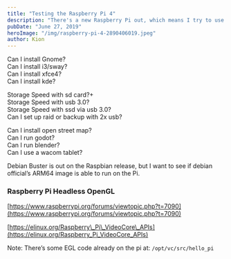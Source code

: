 ```yaml
---
title: "Testing the Raspberry Pi 4"
description: "There's a new Raspberry Pi out, which means I try to use it as my main computer"
pubDate: "June 27, 2019"
heroImage: "/img/raspberry-pi-4-2890406019.jpeg"
author: Kion
---
```


Can I install Gnome?  
Can I install i3/sway?  
Can I install xfce4?  
Can I install kde?

Storage Speed with sd card?+  
Storage Speed with usb 3.0?  
Storage Speed with ssd via usb 3.0?  
Can I set up raid or backup with 2x usb?

Can I install open street map?  
Can I run godot?  
Can I run blender?  
Can I use a wacom tablet?

Debian Buster is out on the Raspbian release, but I want to see if debian official’s ARM64 image is able to run on the Pi.

### Raspberry Pi Headless OpenGL

[https://www.raspberrypi.org/forums/viewtopic.php?t=7090](https://www.raspberrypi.org/forums/viewtopic.php?t=7090)

[https://elinux.org/Raspberry\_Pi\_VideoCore\_APIs](https://elinux.org/Raspberry_Pi_VideoCore_APIs)

Note: There’s some EGL code already on the pi at: `/opt/vc/src/hello_pi`